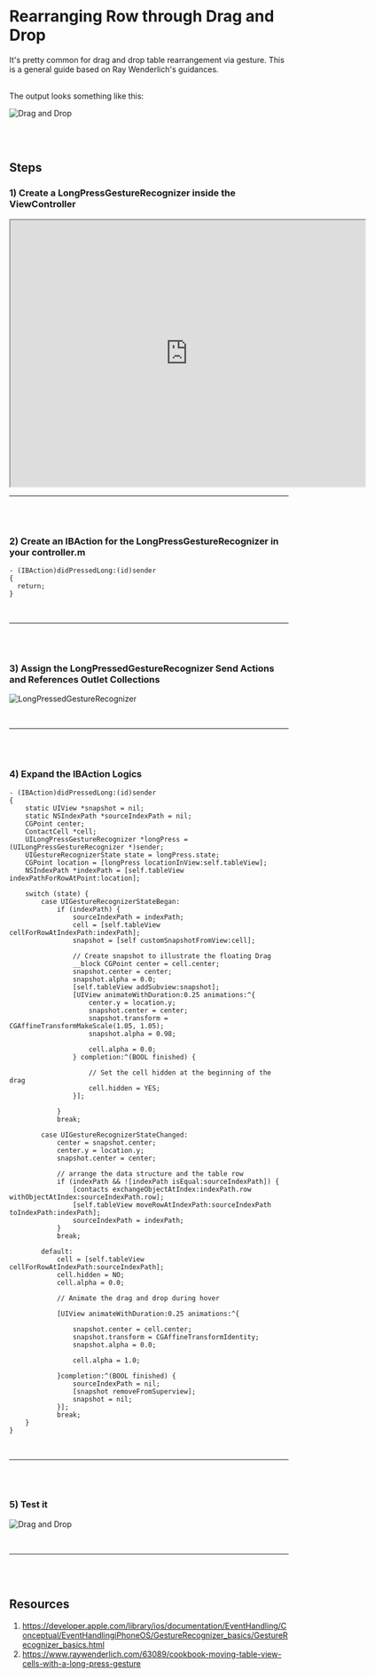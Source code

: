 # Rearranging Row through Drag and Drop
It's pretty common for drag and drop table rearrangement via gesture. This
is a general guide based on Ray Wenderlich's guidances.

<br>
The output looks something like this:

![Drag and Drop](https://lh3.googleusercontent.com/QQVoDx-KeBxwvhv6yy8tM6dI9OEpubIs3LfuCAdXUsvXVyN2RZC8e-2XZx_NOpLtEIJ-Spy7l2wKDx2UyM59SKY66kiZi7Jjsb31QlosXqS3ehemeO_WQL1v3PjC_QJ9pNC_InkuxHInNW3Vh4ozAxRnUaudZgBSIXf-uL0d_GmTFHs6qJh2frXOG2odvl_ZKo39XWdGmFW5_DmF6szqpEDPT1FQNd2yymDXaioDViiWmZ6ISqBNAt4gs_nQYGiOEtAofb57uN0kmrJACYvwSBC6fWH40pWmp-pBCKSzEVGzEsMPUZeg54u8ZwLNGBD4dtnypPZ4p6wENpytQWZ6jE2h3qbPme5gUERLzsNm7mxknAi_Ew1OOvuFxi4c9Asq3L5Zzjp0yJIj-qxrxamQQi2sJazoGaLoW_ukuBc_0OoQ_cbtlE7vZCgnl16koX2OefhGl2RXR4w1Ua7IdCqpzU5t8-7_wVhByWzczAs2h9htJe7aJyU0FpOcwiBspd9ZX9-AVZ-veI3HeOCslRaRGEfa7TTYbb9TAgXe2DAFjMAJdMeylotWlvQaNy2ZnZ6IcnrRbw=w222-h346-no)

<br><br>

## Steps
### 1) Create a LongPressGestureRecognizer inside the ViewController

<iframe src="https://drive.google.com/file/d/1Cz9qIsDneC2_xOS15tBimdN-YdvuB7l4Hg/preview" width="640" height="480"></iframe>

<br>
<hr>
<br><br>


### 2) Create an IBAction for the LongPressGestureRecognizer in your controller.m

```
- (IBAction)didPressedLong:(id)sender
{
  return;
}
```

<br>
<hr>
<br><br>

### 3) Assign the LongPressedGestureRecognizer Send Actions and References Outlet Collections

![LongPressedGestureRecognizer](https://lh3.googleusercontent.com/kqeU1-5YFB1rhcHQgZGAvbOeIbMCk34EO5YbwvACJlVH8Jd2TFvP9qllEuU2-ZOydoVUlhgv53F4tHqxcY4RIm98HABbaistz2DNKv_j_2bWdr7i9XJQtn55nDE_V86ZuYkSbDKKdOR4L0-f-x2WsQBg5Y04bAVGZY1SYBoSnmV81AUhviMdIGXRe6eXo1ku9QeJpGuuaAptJ0o6ppbuQJ2NoardyCvKqboQARodkrbKkL_8RRbzxDKMELiBtvwP1c8X-hz8yFnu1J42rzWmkZtnbifFn9Ivi1wYi7ihd6CSHqF_BWxuyw9cNg6V58H731xVicUR_M8TcAUNofJGFIje2dA5WrTvvnSMvg2H57nwdW_wXL4XQVjb0Bpjp85FaywRBYNyju_B2kCxYZETOAw8HQeNY04Iqbsm5KppfnCbFsPgOFxqZtLuNAjCBl0kpTiIUKj-0e_JePp8zdfv731vPgn5NPJiYKCJeh9N0WwJ3u0jZyruJbmYyb8tgF--OvkN3O5-mzEWw6n07IrGcABgKkBqrj21MwF8yWKdhwP3uAQqLZ4I5Hl5FjWLs43BUytqeg=w2838-h470-no)


<br>
<hr>
<br><br>

### 4) Expand the IBAction Logics

```
- (IBAction)didPressedLong:(id)sender
{
    static UIView *snapshot = nil;
    static NSIndexPath *sourceIndexPath = nil;
    CGPoint center;
    ContactCell *cell;
    UILongPressGestureRecognizer *longPress = (UILongPressGestureRecognizer *)sender;
    UIGestureRecognizerState state = longPress.state;
    CGPoint location = [longPress locationInView:self.tableView];
    NSIndexPath *indexPath = [self.tableView indexPathForRowAtPoint:location];
    
    switch (state) {
        case UIGestureRecognizerStateBegan:
            if (indexPath) {
                sourceIndexPath = indexPath;
                cell = [self.tableView cellForRowAtIndexPath:indexPath];
                snapshot = [self customSnapshotFromView:cell];
                
                // Create snapshot to illustrate the floating Drag
                __block CGPoint center = cell.center;
                snapshot.center = center;
                snapshot.alpha = 0.0;
                [self.tableView addSubview:snapshot];
                [UIView animateWithDuration:0.25 animations:^{
                    center.y = location.y;
                    snapshot.center = center;
                    snapshot.transform = CGAffineTransformMakeScale(1.05, 1.05);
                    snapshot.alpha = 0.98;
                    
                    cell.alpha = 0.0;
                } completion:^(BOOL finished) {

                    // Set the cell hidden at the beginning of the drag
                    cell.hidden = YES;
                }];
                
            }
            break;

        case UIGestureRecognizerStateChanged:
            center = snapshot.center;
            center.y = location.y;
            snapshot.center = center;
            
            // arrange the data structure and the table row
            if (indexPath && ![indexPath isEqual:sourceIndexPath]) {
                [contacts exchangeObjectAtIndex:indexPath.row withObjectAtIndex:sourceIndexPath.row];
                [self.tableView moveRowAtIndexPath:sourceIndexPath toIndexPath:indexPath];
                sourceIndexPath = indexPath;
            }
            break;

        default:
            cell = [self.tableView cellForRowAtIndexPath:sourceIndexPath];
            cell.hidden = NO;
            cell.alpha = 0.0;
            
            // Animate the drag and drop during hover

            [UIView animateWithDuration:0.25 animations:^{
                
                snapshot.center = cell.center;
                snapshot.transform = CGAffineTransformIdentity;
                snapshot.alpha = 0.0;
                
                cell.alpha = 1.0;
                
            }completion:^(BOOL finished) {
                sourceIndexPath = nil;
                [snapshot removeFromSuperview];
                snapshot = nil;
            }];
            break;
    }
}

```


<br>
<hr>
<br><br>

### 5) Test it

![Drag and Drop](https://lh3.googleusercontent.com/QQVoDx-KeBxwvhv6yy8tM6dI9OEpubIs3LfuCAdXUsvXVyN2RZC8e-2XZx_NOpLtEIJ-Spy7l2wKDx2UyM59SKY66kiZi7Jjsb31QlosXqS3ehemeO_WQL1v3PjC_QJ9pNC_InkuxHInNW3Vh4ozAxRnUaudZgBSIXf-uL0d_GmTFHs6qJh2frXOG2odvl_ZKo39XWdGmFW5_DmF6szqpEDPT1FQNd2yymDXaioDViiWmZ6ISqBNAt4gs_nQYGiOEtAofb57uN0kmrJACYvwSBC6fWH40pWmp-pBCKSzEVGzEsMPUZeg54u8ZwLNGBD4dtnypPZ4p6wENpytQWZ6jE2h3qbPme5gUERLzsNm7mxknAi_Ew1OOvuFxi4c9Asq3L5Zzjp0yJIj-qxrxamQQi2sJazoGaLoW_ukuBc_0OoQ_cbtlE7vZCgnl16koX2OefhGl2RXR4w1Ua7IdCqpzU5t8-7_wVhByWzczAs2h9htJe7aJyU0FpOcwiBspd9ZX9-AVZ-veI3HeOCslRaRGEfa7TTYbb9TAgXe2DAFjMAJdMeylotWlvQaNy2ZnZ6IcnrRbw=w222-h346-no)

<br>
<hr>
<br><br>

## Resources
1. https://developer.apple.com/library/ios/documentation/EventHandling/Conceptual/EventHandlingiPhoneOS/GestureRecognizer_basics/GestureRecognizer_basics.html
2. https://www.raywenderlich.com/63089/cookbook-moving-table-view-cells-with-a-long-press-gesture
